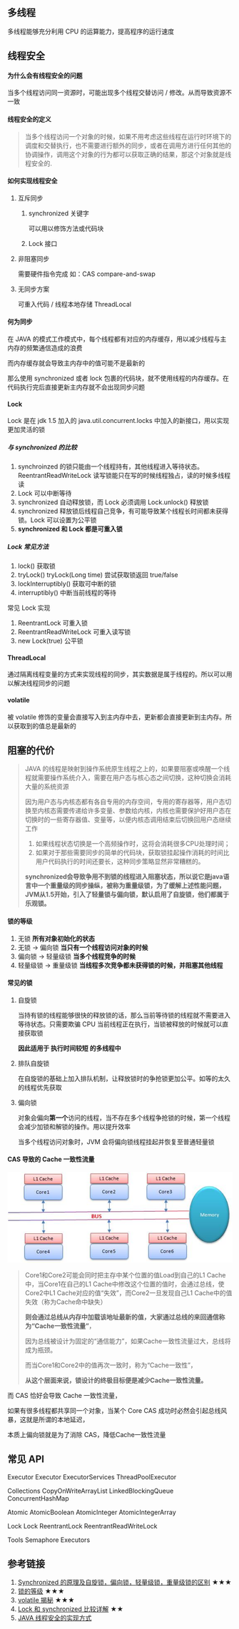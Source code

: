 ## 多线程

多线程能够充分利用 CPU 的运算能力，提高程序的运行速度



## 线程安全

#### 为什么会有线程安全的问题

当多个线程访问同一资源时，可能出现多个线程交替访问 / 修改。从而导致资源不一致

#### 线程安全的定义

> 当多个线程访问一个对象的时候，如果不用考虑这些线程在运行时环境下的调度和交替执行，也不需要进行额外的同步，或者在调用方进行任何其他的协调操作，调用这个对象的行为都可以获取正确的结果，那这个对象就是线程安全的. 

#### 如何实现线程安全

1. 互斥同步

   1. synchronized 关键字

      可以用以修饰方法或代码块

   2. Lock 接口

2. 非阻塞同步

   需要硬件指令完成 如：CAS compare-and-swap

3. 无同步方案

   可重入代码 / 线程本地存储 ThreadLocal

#### 何为同步

在 JAVA 的模式工作模式中，每个线程都有对应的内存缓存，用以减少线程与主内存的频繁通信造成的浪费

而内存缓存就会导致主内存中的值可能不是最新的

那么使用 synchronized 或者 lock 包裹的代码块，就不使用线程的内存缓存。在代码执行完后直接更新主内存就不会出现同步问题

#### Lock

Lock 是在 jdk 1.5 加入的 java.util.concurrent.locks 中加入的新接口，用以实现更加灵活的锁

##### 与 synchronized 的比较

1. synchroinzed 的锁只能由一个线程持有，其他线程进入等待状态。ReentrantReadWriteLock 读写锁能只在写的时候线程独占，读的时候多线程读
2. Lock 可以中断等待
3. synchronized 自动释放锁，而 Lock 必须调用 Lock.unlock() 释放锁
4. synchronized 释放锁后线程自己竞争，有可能导致某个线程长时间都未获得锁。Lock 可以设置为公平锁
5. **synchronized 和 Lock 都是可重入锁**

##### Lock 常见方法

1. lock()  获取锁
2. tryLock() tryLock(Long time) 尝试获取锁返回 true/false 
3. lockInterruptibly() 获取可中断的锁
4. interruptibly() 中断当前线程的等待

常见 Lock 实现

1. ReentrantLock 可重入锁
2. ReentrantReadWriteLock 可重入读写锁
3. new Lock(true) 公平锁

#### ThreadLocal

通过隔离线程变量的方式来实现线程的同步，其实数据是属于线程的。所以可以用以解决线程同步的问题

#### volatile

被 volatile 修饰的变量会直接写入到主内存中去，更新都会直接更新到主内存。所以获取到的值总是最新的



## 阻塞的代价

> JAVA 的线程是映射到操作系统原生线程之上的，如果要阻塞或唤醒一个线程就需要操作系统介入，需要在用户态与核心态之间切换，这种切换会消耗大量的系统资源
>
> 因为用户态与内核态都有各自专用的内存空间，专用的寄存器等，用户态切换至内核态需要传递给许多变量、参数给内核，内核也需要保护好用户态在切换时的一些寄存器值、变量等，以便内核态调用结束后切换回用户态继续工作
>
> 1. 如果线程状态切换是一个高频操作时，这将会消耗很多CPU处理时间；
> 2. 如果对于那些需要同步的简单的代码块，获取锁挂起操作消耗的时间比用户代码执行的时间还要长，这种同步策略显然非常糟糕的。
>
> **synchronized会导致争用不到锁的线程进入阻塞状态，所以说它是java语言中一个重量级的同步操纵，被称为重量级锁，为了缓解上述性能问题，JVM从1.5开始，引入了轻量锁与偏向锁，默认启用了自旋锁，他们都属于乐观锁。**

#### 锁的等级

1. 无锁	**所有对象初始化的状态**
2. 无锁 -> 偏向锁  **当只有一个线程访问对象的时候**
3. 偏向锁 -> 轻量级锁  **当多个线程竞争的时候**
4. 轻量级锁 -> 重量级锁   **当线程多次竞争都未获得锁的时候，并阻塞其他线程**

#### 常见的锁

1. 自旋锁

   当持有锁的线程能够很快的释放锁的话，那么当前等待锁的线程就不需要进入等待状态。只需要欺骗 CPU 当前线程正在执行，当锁被释放的时候就可以直接获取锁

   **因此适用于 执行时间较短 的多线程中**

2. 排队自旋锁

   在自旋锁的基础上加入排队机制，让释放锁时的争抢锁更加公平。如等的太久的线程优先获取

3. 偏向锁

   对象会偏向**第一个**访问的线程，当不存在多个线程争抢锁的时候，第一个线程会减少加锁和解锁的操作。用以提升效率

   当多个线程访问对象时，JVM 会将偏向锁线程挂起并恢复至普通轻量锁

#### CAS 导致的 Cache 一致性流量

![CPU](../images/cpu.jpg)

> Core1和Core2可能会同时把主存中某个位置的值Load到自己的L1 Cache中，当Core1在自己的L1 Cache中修改这个位置的值时，会通过总线，使Core2中L1 Cache对应的值“失效”，而Core2一旦发现自己L1 Cache中的值失效（称为Cache命中缺失）
>
> **则会通过总线从内存中加载该地址最新的值，大家通过总线的来回通信称为“Cache一致性流量”**，
>
> 因为总线被设计为固定的“通信能力”，如果Cache一致性流量过大，总线将成为瓶颈。
>
> 而当Core1和Core2中的值再次一致时，称为“Cache一致性”，
>
> **从这个层面来说，锁设计的终极目标便是减少Cache一致性流量。**

而 CAS 恰好会导致 Cache 一致性流量，

如果有很多线程都共享同一个对象，当某个 Core CAS 成功时必然会引起总线风暴，这就是所谓的本地延迟，

本质上偏向锁就是为了消除 CAS，降低Cache一致性流量



## 常见 API

Executor	Executor ExecutorServices ThreadPoolExecutor

Collections	CopyOnWriteArrayList LinkedBlockingQueue ConcurrentHashMap

Atomic		AtomicBoolean AtomicInteger AtomicIntegerArray

Lock		Lock ReentrantLock ReentrantReadWriteLock

Tools		Semaphore Executors

## 参考链接

1. [Synchronized 的原理及自旋锁，偏向锁，轻量级锁，重量级锁的区别](http://blog.csdn.net/kirito_j/article/details/79201213) ★★★
2. [锁的等级](https://www.cnblogs.com/wewill/p/8058292.html) ★★★
3. [volatile 揭秘](https://www.cnblogs.com/tangyanbo/p/6538488.html) ★★★
4. [Lock 和 synchronized 比较详解](https://www.cnblogs.com/handsomeye/p/5999362.html) ★★
5. [JAVA 线程安全的实现方式](http://blog.csdn.net/fcc7619666/article/details/52022025)